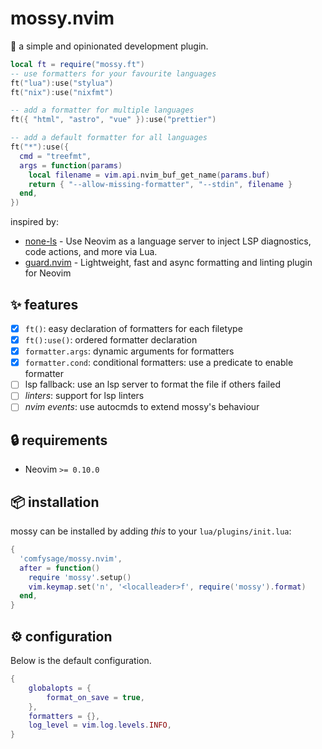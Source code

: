 # mossy.nvim

:mushroom: a simple and opinionated development plugin.

```lua
local ft = require("mossy.ft")
-- use formatters for your favourite languages
ft("lua"):use("stylua")
ft("nix"):use("nixfmt")

-- add a formatter for multiple languages
ft({ "html", "astro", "vue" }):use("prettier")

-- add a default formatter for all languages
ft("*"):use({
  cmd = "treefmt",
  args = function(params)
    local filename = vim.api.nvim_buf_get_name(params.buf)
    return { "--allow-missing-formatter", "--stdin", filename }
  end,
})
```

inspired by:
- [none-ls](https://github.com/nvimtools/none-ls.nvim) - Use Neovim as a language server to inject LSP diagnostics, code actions, and more via Lua.
- [guard.nvim](https://github.com/nvimdev/guard.nvim) - Lightweight, fast and async formatting and linting plugin for Neovim

## :sparkles: features

- [x] `ft()`: easy declaration of formatters for each filetype
- [x] `ft():use()`: ordered formatter declaration
- [x] `formatter.args`: dynamic arguments for formatters
- [x] `formatter.cond`: conditional formatters: use a predicate to enable formatter
- [ ] lsp fallback: use an lsp server to format the file if others failed
- [ ] *linters*: support for lsp linters
- [ ] *nvim events*: use autocmds to extend mossy's behaviour

## :lock: requirements

- Neovim `>= 0.10.0`

## :package: installation

mossy can be installed by adding *this* to your `lua/plugins/init.lua`:

```lua
{
  'comfysage/mossy.nvim',
  after = function()
    require 'mossy'.setup()
    vim.keymap.set('n', '<localleader>f', require('mossy').format)
  end,
}
```

## :gear: configuration

Below is the default configuration.

```lua
{
	globalopts = {
		format_on_save = true,
	},
	formatters = {},
	log_level = vim.log.levels.INFO,
}
```
